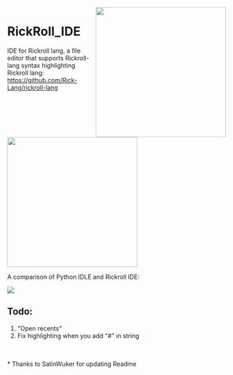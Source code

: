 <img src="https://cdn.discordapp.com/attachments/915761717970096130/959888456673275924/icon.png" align="right" width="300" height="300"/>

# RickRoll_IDE

IDE for Rickroll lang, a file editor that supports Rickroll-lang syntax highlighting
<br>
Rickroll lang: https://github.com/Rick-Lang/rickroll-lang

<img src="https://i.imgur.com/icr6IAs.jpg" width="300" height="300"/>

A comparison of Python IDLE and Rickroll IDE:

![](https://cdn.discordapp.com/attachments/915761717970096130/959753770072412160/unknown.png)

## Todo:
1. "Open recents"
2. Fix highlighting when you add "#" in string
<br>
<br>
* Thanks to SatinWuker for updating Readme
